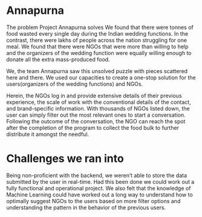 # Annapurna

The problem Project Annapurna solves
We found that there were tonnes of food wasted every single day during the Indian wedding functions. In the contrast, there were lakhs of people across the nation struggling for one meal. We found that there were NGOs that were more than willing to help and the organizers of the wedding function were equally willing enough to donate all the extra mass-produced food.

We, the team Annapurna saw this unsolved puzzle with pieces scattered here and there. We used our capacities to create a one-stop solution for the users(organizers of the wedding functions) and NGOs.

Herein, the NGOs log in and provide extensive details of their previous experience, the scale of work with the conventional details of the contact, and brand-specific information.
With thousands of NGOs listed down, the user can simply filter out the most relevant ones to start a conversation. Following the outcome of the conversation, the NGO can reach the spot after the completion of the program to collect the food bulk to further distribute it amongst the needful.

# Challenges we ran into
Being non-proficient with the backend, we weren’t able to store the data submitted by the user in real-time. Had this been done we could work out a fully functional and operational project.
We also felt that the knowledge of Machine Learning could have worked out a long way to understand how to optimally suggest NGOs to the users based on more filter options and understanding the pattern in the behavior of the previous users.
